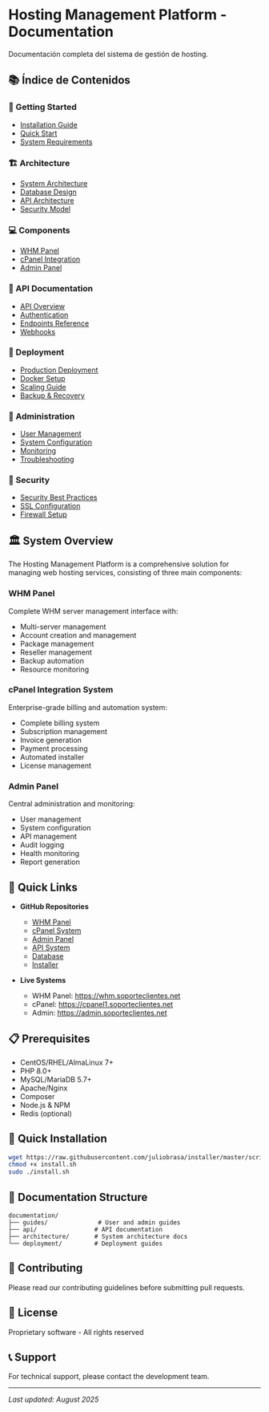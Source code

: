 # Hosting Management Platform - Documentation

Documentación completa del sistema de gestión de hosting.

## 📚 Índice de Contenidos

### 🚀 Getting Started
- [Installation Guide](guides/installation.md)
- [Quick Start](guides/quickstart.md)
- [System Requirements](guides/requirements.md)

### 🏗️ Architecture
- [System Architecture](architecture/overview.md)
- [Database Design](architecture/database.md)
- [API Architecture](architecture/api.md)
- [Security Model](architecture/security.md)

### 💻 Components
- [WHM Panel](guides/whm-panel.md)
- [cPanel Integration](guides/cpanel-integration.md)
- [Admin Panel](guides/admin-panel.md)

### 🔌 API Documentation
- [API Overview](api/overview.md)
- [Authentication](api/authentication.md)
- [Endpoints Reference](api/endpoints.md)
- [Webhooks](api/webhooks.md)

### 🚢 Deployment
- [Production Deployment](deployment/production.md)
- [Docker Setup](deployment/docker.md)
- [Scaling Guide](deployment/scaling.md)
- [Backup & Recovery](deployment/backup.md)

### 🔧 Administration
- [User Management](guides/user-management.md)
- [System Configuration](guides/configuration.md)
- [Monitoring](guides/monitoring.md)
- [Troubleshooting](guides/troubleshooting.md)

### 🔐 Security
- [Security Best Practices](guides/security.md)
- [SSL Configuration](guides/ssl.md)
- [Firewall Setup](guides/firewall.md)

## 🏛️ System Overview

The Hosting Management Platform is a comprehensive solution for managing web hosting services, consisting of three main components:

### WHM Panel
Complete WHM server management interface with:
- Multi-server management
- Account creation and management
- Package management
- Reseller management
- Backup automation
- Resource monitoring

### cPanel Integration System
Enterprise-grade billing and automation system:
- Complete billing system
- Subscription management
- Invoice generation
- Payment processing
- Automated installer
- License management

### Admin Panel
Central administration and monitoring:
- User management
- System configuration
- API management
- Audit logging
- Health monitoring
- Report generation

## 🔗 Quick Links

- **GitHub Repositories**
  - [WHM Panel](https://github.com/juliobrasa/whm)
  - [cPanel System](https://github.com/juliobrasa/cpanel)
  - [Admin Panel](https://github.com/juliobrasa/admin-panel)
  - [API System](https://github.com/juliobrasa/api)
  - [Database](https://github.com/juliobrasa/database)
  - [Installer](https://github.com/juliobrasa/installer)

- **Live Systems**
  - WHM Panel: https://whm.soporteclientes.net
  - cPanel: https://cpanel1.soporteclientes.net
  - Admin: https://admin.soporteclientes.net

## 📋 Prerequisites

- CentOS/RHEL/AlmaLinux 7+
- PHP 8.0+
- MySQL/MariaDB 5.7+
- Apache/Nginx
- Composer
- Node.js & NPM
- Redis (optional)

## 🚀 Quick Installation

```bash
wget https://raw.githubusercontent.com/juliobrasa/installer/master/scripts/install.sh
chmod +x install.sh
sudo ./install.sh
```

## 📖 Documentation Structure

```
documentation/
├── guides/              # User and admin guides
├── api/                # API documentation
├── architecture/       # System architecture docs
└── deployment/         # Deployment guides
```

## 🤝 Contributing

Please read our contributing guidelines before submitting pull requests.

## 📝 License

Proprietary software - All rights reserved

## 📞 Support

For technical support, please contact the development team.

---

*Last updated: August 2025*